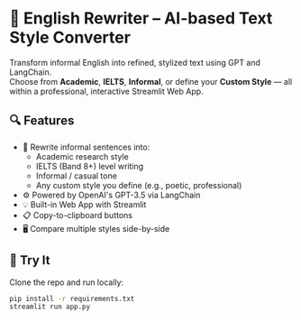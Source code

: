 # 📝 English Rewriter – AI-based Text Style Converter

Transform informal English into refined, stylized text using GPT and LangChain.  
Choose from **Academic**, **IELTS**, **Informal**, or define your **Custom Style** — all within a professional, interactive Streamlit Web App.

## 🔍 Features
- 🎯 Rewrite informal sentences into:
  - Academic research style
  - IELTS (Band 8+) level writing
  - Informal / casual tone
  - Any custom style you define (e.g., poetic, professional)
- ⚙️ Powered by OpenAI's GPT-3.5 via LangChain
- 💡 Built-in Web App with Streamlit
- 📋 Copy-to-clipboard buttons
- 🖥️ Compare multiple styles side-by-side

## 🚀 Try It
Clone the repo and run locally:
```bash
pip install -r requirements.txt
streamlit run app.py

